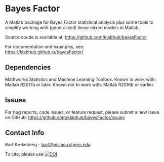 # Bayes Factor
A Matlab package for Bayes Factor statistical analysis plus some tools 
to simplify working with (generalized) linear mixed models in Matlab.

Source coude is available at:
https://github.com/klabhub/bayesFactor

For documentation and examples, see:
https://klabhub.github.io/bayesFactor/

## Dependencies
Mathworks Statistics and Machine Learning Toolbox.
Known to work with: Matlab R2017a or later.
Known not to work with: Matlab R2016b or earlier.

## Issues
For bug reports, code issues, or feature request, please submit a new Issue on GitHub: https://github.com/klabhub/bayesFactor/issues

## Contact Info
Bart Krekelberg - bart@vision.rutgers.edu

To cite, please use
[![DOI](https://zenodo.org/badge/162604707.svg)](https://zenodo.org/badge/latestdoi/162604707)
